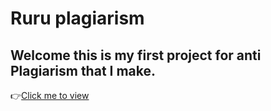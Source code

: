 # Ruru plagiarism
Welcome this is my first project for anti Plagiarism that I make.
-----
👉[Click me to view](https://r-uru.github.io/plagiarism)
